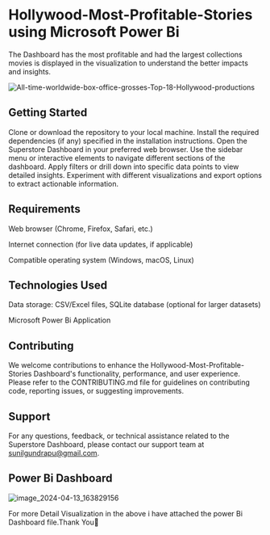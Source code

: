 # Hollywood-Most-Profitable-Stories using Microsoft Power Bi
The Dashboard has the most profitable and had the largest collections movies  is displayed in the visualization to understand the better impacts and insights.


![All-time-worldwide-box-office-grosses-Top-18-Hollywood-productions](https://github.com/sunil518/Hollywood-Most-Profitable-Stories/assets/127589917/637e7cd2-9e29-404d-9691-b4d2c6d00181)

## Getting Started
Clone or download the repository to your local machine.
Install the required dependencies (if any) specified in the installation instructions.
Open the Superstore Dashboard in your preferred web browser.
Use the sidebar menu or interactive elements to navigate different sections of the dashboard.
Apply filters or drill down into specific data points to view detailed insights.
Experiment with different visualizations and export options to extract actionable information.
## Requirements
Web browser (Chrome, Firefox, Safari, etc.)

Internet connection (for live data updates, if applicable)

Compatible operating system (Windows, macOS, Linux)

## Technologies Used
Data storage: CSV/Excel files, SQLite database (optional for larger datasets)

Microsoft Power Bi Application

## Contributing

We welcome contributions to enhance the Hollywood-Most-Profitable-Stories Dashboard's functionality, performance, and user experience. Please refer to the CONTRIBUTING.md file for guidelines on contributing code, reporting issues, or suggesting improvements.

## Support
For any questions, feedback, or technical assistance related to the Superstore Dashboard, please contact our support team at sunilgundrapu@gmail.com.
## Power Bi Dashboard

![image_2024-04-13_163829156](https://github.com/sunil518/Hollywood-Most-Profitable-Stories/assets/127589917/9603733f-5a9f-48c1-a38c-ede602c21a0e)

For more Detail Visualization in the above i have attached the power Bi Dashboard file.Thank You🤩

